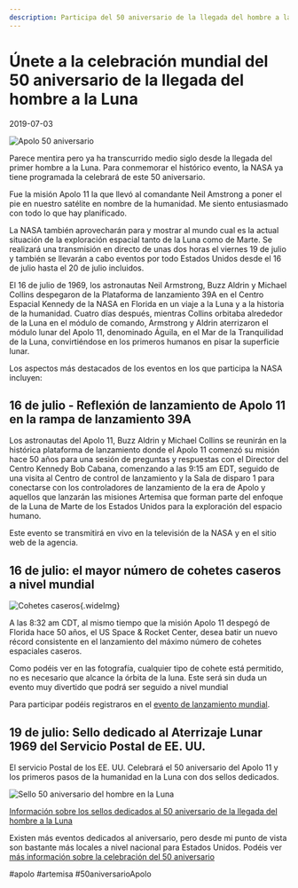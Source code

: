 ```yaml
---
description: Participa del 50 aniversario de la llegada del hombre a la Luna construyendo tu propio cohete
---
```

# Únete a la celebración  mundial del 50 aniversario de la llegada del hombre a la Luna

2019-07-03

![Apolo 50 aniversario]({{BASE_IMG}}}2019/apollo_50th.jpg)

Parece mentira pero ya ha transcurrido medio siglo desde la llegada del primer hombre a la Luna. Para conmemorar
el histórico evento, la NASA ya tiene programada la celebrará de este 50 aniversario.

Fue la misión Apolo 11 la que llevó al comandante Neil Amstrong a poner el pie en nuestro satélite en nombre
de la humanidad. Me siento entusiasmado con todo lo que hay planificado. 

La NASA también aprovecharán para y mostrar al mundo
cual es la actual situación de la exploración espacial tanto de la Luna como de Marte. Se realizará una 
transmisión en directo de unas dos horas el viernes 19 de julio y también se llevarán a cabo eventos
por todo Estados Unidos desde el 16 de julio hasta el 20 de julio incluidos.

El 16 de julio de 1969, los astronautas Neil Armstrong, Buzz Aldrin y Michael Collins despegaron de la 
Plataforma de lanzamiento 39A en el Centro Espacial Kennedy de la NASA en Florida en un viaje a la Luna 
y a la historia de la humanidad. Cuatro días después, mientras Collins orbitaba alrededor de la Luna en el módulo de comando, 
Armstrong y Aldrin aterrizaron el módulo lunar del Apolo 11, denominado Águila, en el Mar de la Tranquilidad de 
la Luna, convirtiéndose en los primeros humanos en pisar la superficie lunar.

Los aspectos más destacados de los eventos en los que participa la NASA incluyen:

## 16 de julio - Reflexión de lanzamiento de Apolo 11 en la rampa de lanzamiento 39A

Los astronautas del Apolo 11, Buzz Aldrin y Michael Collins se reunirán en la histórica plataforma de lanzamiento donde 
el Apolo 11 comenzó su misión hace 50 años para una sesión de preguntas y respuestas con el Director del 
Centro Kennedy Bob Cabana, comenzando a las 9:15 am EDT, seguido de una visita al Centro 
de control de lanzamiento y la Sala de disparo 1 para conectarse con los controladores de lanzamiento de la era 
de Apolo y aquellos que lanzarán las misiones Artemisa que forman parte del enfoque de la Luna de Marte de 
los Estados Unidos para la exploración del espacio humano.

Este evento se transmitirá en vivo en la televisión de la NASA y en el sitio web de la agencia.

## 16 de julio: el mayor número de cohetes caseros a nivel mundial

![Cohetes caseros]({{BASE_IMG}}2019/cohetes_caseros.jpg){.wideImg}

A las 8:32 am CDT, al mismo tiempo que la misión Apolo 11 despegó de Florida hace 
50 años, el US Space & Rocket Center, desea batir un nuevo récord consistente en el lanzamiento
del máximo número de cohetes espaciales caseros.

Como podéis ver en las fotografía, cualquier tipo de cohete está permitido, no es necesario que alcance
la órbita de la luna. Este será sin duda un evento muy divertido que podrá ser seguido a nivel mundial

Para participar podéis registraros en el [evento de lanzamiento mundial](https://rocketcenter.com/apollo50/GlobalLaunch).

## 19 de julio: Sello dedicado al Aterrizaje Lunar 1969 del Servicio Postal de EE. UU.

El servicio Postal de los EE. UU. Celebrará el 50 aniversario del Apolo 11 
y los primeros pasos de la humanidad en la Luna con dos sellos dedicados.

![Sello 50 aniversario del hombre en la Luna](https://www.nasa.gov/sites/default/files/thumbnails/image/usps19sta041a.jpg)

[Información sobre los sellos dedicados al 50 aniversario de la llegada del hombre a la Luna](https://about.usps.com/newsroom/national-releases/2019/0610ma-first-moon-landing-stamps.htm)

Existen más eventos dedicados al aniversario, pero desde mi punto de vista son bastante más locales a nivel
nacional para Estados Unidos. Podéis ver 
[más información sobre la celebración del 50 aniversario](https://www.nasa.gov/press-release/nasa-celebrates-50th-anniversary-of-historic-moon-landing-with-live-tv-broadcast/)

#apolo #artemisa #50aniversarioApolo
